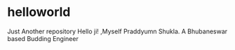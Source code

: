 # helloworld
Just Another repository
Hello ji! ,Myself Praddyumn Shukla.
A Bhubaneswar based Budding Engineer

